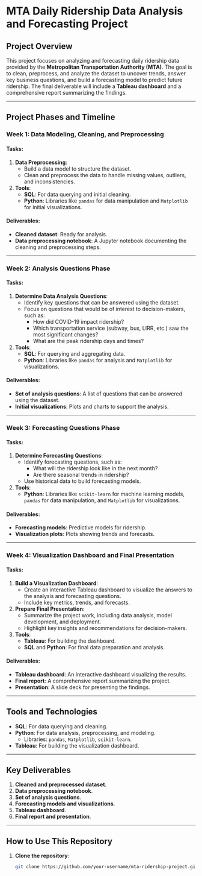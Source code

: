 # MTA Daily Ridership Data Analysis and Forecasting Project

## Project Overview
This project focuses on analyzing and forecasting daily ridership data provided by the **Metropolitan Transportation Authority (MTA)**. The goal is to clean, preprocess, and analyze the dataset to uncover trends, answer key business questions, and build a forecasting model to predict future ridership. The final deliverable will include a **Tableau dashboard** and a comprehensive report summarizing the findings.

---

## Project Phases and Timeline

### **Week 1: Data Modeling, Cleaning, and Preprocessing**
#### Tasks:
1. **Data Preprocessing**:
   - Build a data model to structure the dataset.
   - Clean and preprocess the data to handle missing values, outliers, and inconsistencies.
2. **Tools**:
   - **SQL**: For data querying and initial cleaning.
   - **Python**: Libraries like `pandas` for data manipulation and `Matplotlib` for initial visualizations.

#### Deliverables:
- **Cleaned dataset**: Ready for analysis.
- **Data preprocessing notebook**: A Jupyter notebook documenting the cleaning and preprocessing steps.

---

### **Week 2: Analysis Questions Phase**
#### Tasks:
1. **Determine Data Analysis Questions**:
   - Identify key questions that can be answered using the dataset.
   - Focus on questions that would be of interest to decision-makers, such as:
     - How did COVID-19 impact ridership?
     - Which transportation service (subway, bus, LIRR, etc.) saw the most significant changes?
     - What are the peak ridership days and times?
2. **Tools**:
   - **SQL**: For querying and aggregating data.
   - **Python**: Libraries like `pandas` for analysis and `Matplotlib` for visualizations.

#### Deliverables:
- **Set of analysis questions**: A list of questions that can be answered using the dataset.
- **Initial visualizations**: Plots and charts to support the analysis.

---

### **Week 3: Forecasting Questions Phase**
#### Tasks:
1. **Determine Forecasting Questions**:
   - Identify forecasting questions, such as:
     - What will the ridership look like in the next month?
     - Are there seasonal trends in ridership?
   - Use historical data to build forecasting models.
2. **Tools**:
   - **Python**: Libraries like `scikit-learn` for machine learning models, `pandas` for data manipulation, and `Matplotlib` for visualizations.

#### Deliverables:
- **Forecasting models**: Predictive models for ridership.
- **Visualization plots**: Plots showing trends and forecasts.

---

### **Week 4: Visualization Dashboard and Final Presentation**
#### Tasks:
1. **Build a Visualization Dashboard**:
   - Create an interactive Tableau dashboard to visualize the answers to the analysis and forecasting questions.
   - Include key metrics, trends, and forecasts.
2. **Prepare Final Presentation**:
   - Summarize the project work, including data analysis, model development, and deployment.
   - Highlight key insights and recommendations for decision-makers.
3. **Tools**:
   - **Tableau**: For building the dashboard.
   - **SQL** and **Python**: For final data preparation and analysis.

#### Deliverables:
- **Tableau dashboard**: An interactive dashboard visualizing the results.
- **Final report**: A comprehensive report summarizing the project.
- **Presentation**: A slide deck for presenting the findings.

---

## Tools and Technologies
- **SQL**: For data querying and cleaning.
- **Python**: For data analysis, preprocessing, and modeling.
  - Libraries: `pandas`, `Matplotlib`, `scikit-learn`.
- **Tableau**: For building the visualization dashboard.

---

## Key Deliverables
1. **Cleaned and preprocessed dataset**.
2. **Data preprocessing notebook**.
3. **Set of analysis questions**.
4. **Forecasting models and visualizations**.
5. **Tableau dashboard**.
6. **Final report and presentation**.

---

## How to Use This Repository
1. **Clone the repository**:
   ```bash
   git clone https://github.com/your-username/mta-ridership-project.git
